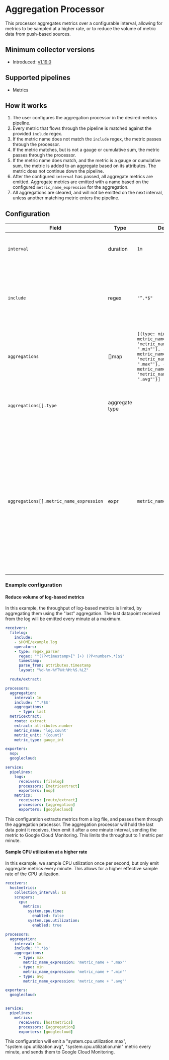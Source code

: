 # Aggregation Processor
This processor aggregates metrics over a configurable interval, allowing for metrics to be sampled at a higher rate, or to reduce the volume of metric data from push-based sources.

## Minimum collector versions
- Introduced: [v1.19.0](https://github.com/observIQ/observiq-otel-collector/releases/tag/v1.19.0)

## Supported pipelines
- Metrics

## How it works
1. The user configures the aggregation processor in the desired metrics pipeline.
2. Every metric that flows through the pipeline is matched against the provided `include` regex.
3. If the metric name does not match the `include` regex, the metric passes through the processor.
4. If the metric matches, but is not a gauge or cumulative sum, the metric passes through the processor.
5. If the metric name does match, and the metric is a gauge or cumulative sum, the metric is added to an aggregate based on its attributes. The metric does not continue down the pipeline.
6. After the configured `interval` has passed, all aggregate metrics are emitted. Aggregate metrics are emitted with a name based on the configured `metric_name_expression` for the aggregation.
7. All aggregations are cleared, and will not be emitted on the next interval, unless another matching metric enters the pipeline.

## Configuration
| Field                        | Type           | Default  | Description                                                                                                                      |
|------------------------------|----------------|----------|----------------------------------------------------------------------------------------------------------------------------------|
| `interval`                   | duration       | `1m`     | The interval on which to emit aggregate metrics.                                                                                 |
| `include`                    | regex          | `"^.*$"` | A regex that specifies which metrics to consider for aggregation. The default regex matches all metrics.                         |
| `aggregations`               | []map          | `[{type: min, metric_name_expression: 'metric_name + ".min"'}, {type: max, metric_name_expression: 'metric_name + ".max"'}, {type: avg, metric_name_expression: 'metric_name + ".avg"'}]`| A list of aggregations to perform on each metric.                                                                                |
| `aggregations[].type`        | aggregate type |          | The type of the aggregation. Valid values are: `min`, `max`, `avg`, `first`, `last`.                                             |
| `aggregations[].metric_name_expression` | expr         | `metric_name` | An [expression](/https://github.com/antonmedv/expr#readme) that specifies the name of the metric emitted for this aggregation. The metric name may be used by referencing the `metric_name` variable in the expression. By default, the original metric's name is used. |                                                        |

### Example configuration


#### Reduce volume of log-based metrics

In this example, the throughput of log-based metrics is limited, by aggregating them using the "last" aggregation. The last datapoint received from the log will be emitted every minute at a maximum.

```yaml
receivers:
  filelog:
    include:
    - $HOME/example.log
    operators:
    - type: regex_parser
      regex: "^(?P<timestamp>[^ ]+) (?P<number>.*)$$"
      timestamp:
      parse_from: attributes.timestamp
      layout: "%d-%m-%YT%H:%M:%S.%LZ"

  route/extract:

processors:
  aggregation:
    interval: 1m
    include: '^.*$$'
    aggregations:
      - type: last
  metricextract:
    route: extract
    extract: attributes.number
    metric_name: 'log.count'
    metric_unit: '{count}'
    metric_type: gauge_int

exporters:
  nop:
  googlecloud:

service:
  pipelines:
    logs:
      receivers: [filelog]
      processors: [metricextract]
      exporters: [nop]
    metrics:
      receivers: [route/extract]
      processors: [aggregation]
      exporters: [googlecloud]
```

This configuration extracts metrics from a log file, and passes them through the aggregation processor. The aggregation processor will hold the last data point it receives, then emit it after a one minute interval, sending the metric to Google Cloud Monitoring. This limits the throughput to 1 metric per minute.

#### Sample CPU utilization at a higher rate

In this example, we sample CPU utilization once per second, but only emit aggregate metrics every minute. This allows for a higher effective sample rate of the CPU utilization.

```yaml
receivers:
  hostmetrics:
    collection_interval: 1s
    scrapers:
      cpu:
        metrics:
          system.cpu.time:
            enabled: false
          system.cpu.utilization:
            enabled: true

processors:
  aggregation:
    interval: 1m
    include: '^.*$$'
    aggregations:
      - type: max
        metric_name_expression: 'metric_name + ".max"'
      - type: min
        metric_name_expression: 'metric_name + ".min"'
      - type: avg
        metric_name_expression: 'metric_name + ".avg"'

exporters:
  googlecloud:


service:
  pipelines:
    metrics:
      receivers: [hostmetrics]
      processors: [aggregation]
      exporters: [googlecloud]
```

This configuration will emit a "system.cpu.utilization.max", "system.cpu.utilization.avg", "system.cpu.utilization.min" metric every minute, and sends them to Google Cloud Monitoring.
